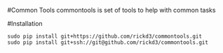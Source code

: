 #Common Tools
commontools is set of tools to help with common tasks

#Installation
```
sudo pip install git+https://github.com/rickd3/commontools.git
sudo pip install git+ssh://git@github.com/rickd3/commontools.git
```
